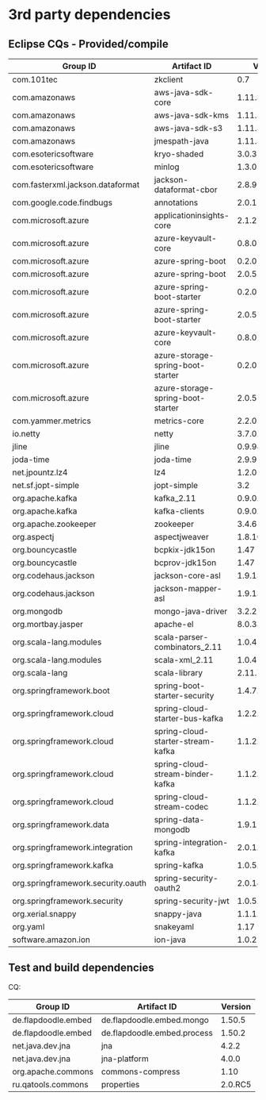 # 3rd party dependencies

## Eclipse CQs - Provided/compile

| Group ID                           | Artifact ID                       | Version        | CQ                                                               |
| ---------------------------------- | --------------------------------- | -------------- | ---------------------------------------------------------------- |
| com.101tec                         | zkclient                          | 0.7            | []()                                                             |
| com.amazonaws                      | aws-java-sdk-core                 | 1.11.392       | [CQ17353](https://dev.eclipse.org/ipzilla/show_bug.cgi?id=17353) |
| com.amazonaws                      | aws-java-sdk-kms                  | 1.11.392       | [CQ17354](https://dev.eclipse.org/ipzilla/show_bug.cgi?id=17354) |
| com.amazonaws                      | aws-java-sdk-s3                   | 1.11.392       | [CQ17355](https://dev.eclipse.org/ipzilla/show_bug.cgi?id=17355) |
| com.amazonaws                      | jmespath-java                     | 1.11.392       | [CQ17356](https://dev.eclipse.org/ipzilla/show_bug.cgi?id=17356) |
| com.esotericsoftware               | kryo-shaded                       | 3.0.3          | []()                                                             |
| com.esotericsoftware               | minlog                            | 1.3.0          | []()                                                             |
| com.fasterxml.jackson.dataformat   | jackson-dataformat-cbor           | 2.8.9          | []()                                                             |
| com.google.code.findbugs           | annotations                       | 2.0.1          | []()                                                             |
| com.microsoft.azure                | applicationinsights-core          | 2.1.2          | []()                                                             |
| com.microsoft.azure                | azure-keyvault-core               | 0.8.0          | [CQ17350](https://dev.eclipse.org/ipzilla/show_bug.cgi?id=17350) |
| com.microsoft.azure                | azure-spring-boot                 | 0.2.0          | []()                                                             |
| com.microsoft.azure                | azure-spring-boot                 | 2.0.5          | []()                                                             |
| com.microsoft.azure                | azure-spring-boot-starter         | 0.2.0          | []()                                                             |
| com.microsoft.azure                | azure-spring-boot-starter         | 2.0.5          | []()                                                             |
| com.microsoft.azure                | azure-keyvault-core               | 0.8.0          | [CQ17350](https://dev.eclipse.org/ipzilla/show_bug.cgi?id=17350) |
| com.microsoft.azure                | azure-storage-spring-boot-starter | 0.2.0          | []()                                                             |
| com.microsoft.azure                | azure-storage-spring-boot-starter | 2.0.5          | []()                                                             |
| com.yammer.metrics                 | metrics-core                      | 2.2.0          | []()                                                             |
| io.netty                           | netty                             | 3.7.0.Final    | []()                                                             |
| jline                              | jline                             | 0.9.94         | []()                                                             |
| joda-time                          | joda-time                         | 2.9.9          | []()                                                             |
| net.jpountz.lz4                    | lz4                               | 1.2.0          | []()                                                             |
| net.sf.jopt-simple                 | jopt-simple                       | 3.2            | []()                                                             |
| org.apache.kafka                   | kafka_2.11                        | 0.9.0.1        | []()                                                             |
| org.apache.kafka                   | kafka-clients                     | 0.9.0.1        | []()                                                             |
| org.apache.zookeeper               | zookeeper                         | 3.4.6          | []()                                                             |
| org.aspectj                        | aspectjweaver                     | 1.8.10         | []()                                                             |
| org.bouncycastle                   | bcpkix-jdk15on                    | 1.47           | []()                                                             |
| org.bouncycastle                   | bcprov-jdk15on                    | 1.47           | []()                                                             |
| org.codehaus.jackson               | jackson-core-asl                  | 1.9.13         | []()                                                             |
| org.codehaus.jackson               | jackson-mapper-asl                | 1.9.13         | []()                                                             |
| org.mongodb                        | mongo-java-driver                 | 3.2.2          | []()                                                             |
| org.mortbay.jasper                 | apache-el                         | 8.0.33         | []()                                                             |
| org.scala-lang.modules             | scala-parser-combinators_2.11     | 1.0.4          | []()                                                             |
| org.scala-lang.modules             | scala-xml_2.11                    | 1.0.4          | []()                                                             |
| org.scala-lang                     | scala-library                     | 2.11.7         | []()                                                             |
| org.springframework.boot           | spring-boot-starter-security      | 1.4.7.RELEASE  | []()                                                             |
| org.springframework.cloud          | spring-cloud-starter-bus-kafka    | 1.2.2.RELEASE  | []()                                                             |
| org.springframework.cloud          | spring-cloud-starter-stream-kafka | 1.1.2.RELEASE  | []()                                                             |
| org.springframework.cloud          | spring-cloud-stream-binder-kafka  | 1.1.2.RELEASE  | []()                                                             |
| org.springframework.cloud          | spring-cloud-stream-codec         | 1.1.2.RELEASE  | []()                                                             |
| org.springframework.data           | spring-data-mongodb               | 1.9.11.RELEASE | []()                                                             |
| org.springframework.integration    | spring-integration-kafka          | 2.0.1.RELEASE  | []()                                                             |
| org.springframework.kafka          | spring-kafka                      | 1.0.5.RELEASE  | []()                                                             |
| org.springframework.security.oauth | spring-security-oauth2            | 2.0.14.RELEASE | []()                                                             |
| org.springframework.security       | spring-security-jwt               | 1.0.5.RELEASE  | []()                                                             |
| org.xerial.snappy                  | snappy-java                       | 1.1.1.7        | []()                                                             |
| org.yaml                           | snakeyaml                         | 1.17           | []()                                                             |
| software.amazon.ion                | ion-java                          | 1.0.2          | []()                                                             |

## Test and build dependencies

CQ:

| Group ID            | Artifact ID                 | Version |
| ------------------- | --------------------------- | ------- |
| de.flapdoodle.embed | de.flapdoodle.embed.mongo   | 1.50.5  |
| de.flapdoodle.embed | de.flapdoodle.embed.process | 1.50.2  |
| net.java.dev.jna    | jna                         | 4.2.2   |
| net.java.dev.jna    | jna-platform                | 4.0.0   |
| org.apache.commons  | commons-compress            | 1.10    |
| ru.qatools.commons  | properties                  | 2.0.RC5 |
